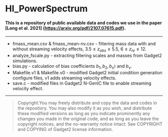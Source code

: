 # HI_PowerSpectrum

#### This is a repository of public available data and codes we use in the paper [Long et al. 2021] (https://arxiv.org/pdf/2107.07615.pdf). 

---
- fmass_mean.csv & fmass_mean-nv.csv - filtering mass data with and without streaming velocity effects, $3.5\leq z_{obs}\leq 5.5$, $6\leq z_{re}\leq12$. 
- analyze_fscale.py - extracting filtering scales and masses from Gadget2 simulations.
- bias.py - calculation of bias coefficients $b_1, b_2, b_{s^2}$ and $b_v$.
- Makefile.v1 & Makefile.v0 - modified Gadget2 initial condition generation configure files, v1 adds streaming velocity effects.
- save.c - modified files in Gadget2 N-GenIC file to enable streaming velocity effect.

---
>  Copyright:You may freely distribute and copy the data and codes in the repository. You may also modify it as you wish, and distribute these modified versions as long as you indicate prominently any changes you made in the original code, and as long as you leave the copyright notices, and the no-warranty notice intact.
> See COPYRIGHT and COPYING of Gadget2 license information.
